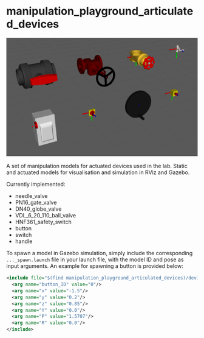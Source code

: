 # manipulation_playground_articulated_devices

![Devices Currently Implemented](/manipulation_playground_articulated_devices/devices/currently_implemented_devices.png)

A set of manipulation models for actuated devices used in the lab. Static and actuated models for visualisation and simulation in RViz and Gazebo.

Currently implemented:
- needle_valve
- PN16_gate_valve
- DN40_globe_valve
- VDL_6_20_110_ball_valve
- HNF361_safety_switch
- button
- switch
- handle

To spawn a model in Gazebo simulation, simply include the corresponding `..._spawn.launch` file in your launch file, with the model ID and pose as input arguments. An example for spawning a button is provided below:
```xml
<include file="$(find manipulation_playground_articulated_devices)/devices/button/launch/button_spawn.launch" >
  <arg name="button_ID" value="0"/>
  <arg name="x" value="-1.5"/>
  <arg name="y" value="0.2"/>
  <arg name="z" value="0.85"/>
  <arg name="Y" value="0.0"/>
  <arg name="P" value="1.5707"/>
  <arg name="R" value="0.0"/>
</include>
```